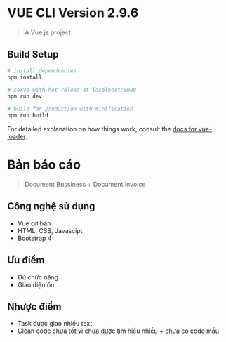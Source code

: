 # VUE CLI Version 2.9.6

> A Vue.js project

## Build Setup

``` bash
# install dependencies
npm install

# serve with hot reload at localhost:8080
npm run dev

# build for production with minification
npm run build
```

For detailed explanation on how things work, consult the [docs for vue-loader](http://vuejs.github.io/vue-loader).

# Bản báo cáo 
> Document Bussiness + Document Invoice
## Công nghệ sử dụng
 * Vue cơ bản
 * HTML, CSS, Javascipt
 * Bootstrap 4
## Ưu điểm
 * Đủ chức năng
 * Giao diện ổn
## Nhược điểm
 * Task được giao nhiều text
 * Clean code chưa tốt vì chưa được tìm hiểu nhiều + chưa có code mẫu
 

